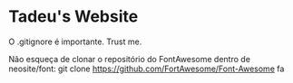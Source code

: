 # Tadeu's Website

O .gitignore é importante. Trust me. 

Não esqueça de clonar o repositório do FontAwesome dentro de neosite/font: 
git clone https://github.com/FortAwesome/Font-Awesome fa 
